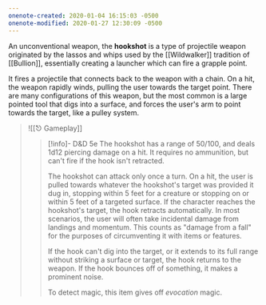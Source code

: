 ```yaml
---
onenote-created: 2020-01-04 16:15:03 -0500
onenote-modified: 2020-01-27 12:30:09 -0500
---
```

An unconventional weapon, the **hookshot** is a type of projectile weapon originated by the lassos and whips used by the [[Wildwalker]] tradition of [[Bullion]], essentially creating a launcher which can fire a grapple point. 

It fires a projectile that connects back to the weapon with a chain. On a hit, the weapon rapidly winds, pulling the user towards the target point. There are many configurations of this weapon, but the most common is a large pointed tool that digs into a surface, and forces the user's arm to point towards the target, like a pulley system.

>![[⎋ Gameplay]]
>>[!info]- D&D 5e
>>The hookshot has a range of 50/100, and deals 1d12 piercing damage on a hit. It requires no ammunition, but can't fire if the hook isn't retracted.
>>
>>The hookshot can attack only once a turn. On a hit, the user is pulled towards whatever the hookshot's target was provided it dug in, stopping within 5 feet for a creature or stopping on or within 5 feet of a targeted surface. If the character reaches the hookshot's target, the hook retracts automatically. In most scenarios, the user will often take incidental damage from landings and momentum. This counts as "damage from a fall" for the purposes of circumventing it with items or features.
>>
>>If the hook can't dig into the target, or it extends to its full range without striking a surface or target, the hook returns to the weapon. If the hook bounces off of something, it makes a prominent noise.
>>
>>To detect magic, this item gives off *evocation* magic.


